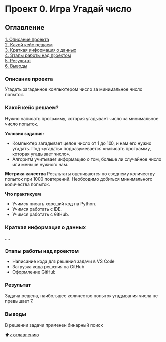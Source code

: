# Проект 0. Игра Угадай число

## Оглавление
[1. Описание проекта](https://github.com/yamovan/datascience/blob/main/project_0/README.md#Описание-проекта)  
[2. Какой кейс решаем](ttps://github.com/yamovan/datascience/blob/main/project_0/README.md#Какой-кейс-решаем)  
[3. Краткая информация о данных](ttps://github.com/yamovan/datascience/blob/main/project_0/README.md#Краткая-информация-о-данных)  
[4. Этапы работы над проектом](ttps://github.com/yamovan/datascience/blob/main/project_0/README.md#Этапы-работы-над-проектом)  
[5. Результат](ttps://github.com/yamovan/datascience/blob/main/project_0/README.md#Результат)  
[6. Выводы](ttps://github.com/yamovan/datascience/blob/main/project_0/README.md#Выводы)

### Описание проекта
Угадать загаданное компьютером число за минимальное число попыток.

### Какой кейс решаем?
Нужно написать программу, которая угадывает число за минимальное число попыток.

**Условия задания:**
- Компьютер загадывает целое число от 1 до 100, и нам его нужно угадать. Под «угадать» подразумевается «написать программу, которая угадывает число».
- Алгоритм учитывает информацию о том, больше ли случайное число или меньше нужного нам.

**Метрика качества**
Результаты оцениваются по среднему количеству попыток при 1000 повторений. Необходимо добиться минимального количества попыток.

**Что практикуем**
- Учимся писать хороший код на Python.
- Учимся работать с IDE.
- Учимся работать с GitHub.


### Краткая информация о данных
....

### Этапы работы над проектом
- Написание кода для решения задачи в VS Code
- Загрузка кода решения на GitHub
- Оформление GitHub

### Результат
Задача решена, наибольшее количество попыток угадывания числа не превышает 7.

### Выводы
В решении задачи применен бинарный поиск


:arrow_up:[к оглавлению](ttps://github.com/yamovan/datascience/blob/main/project_0/README.md#Оглавление)